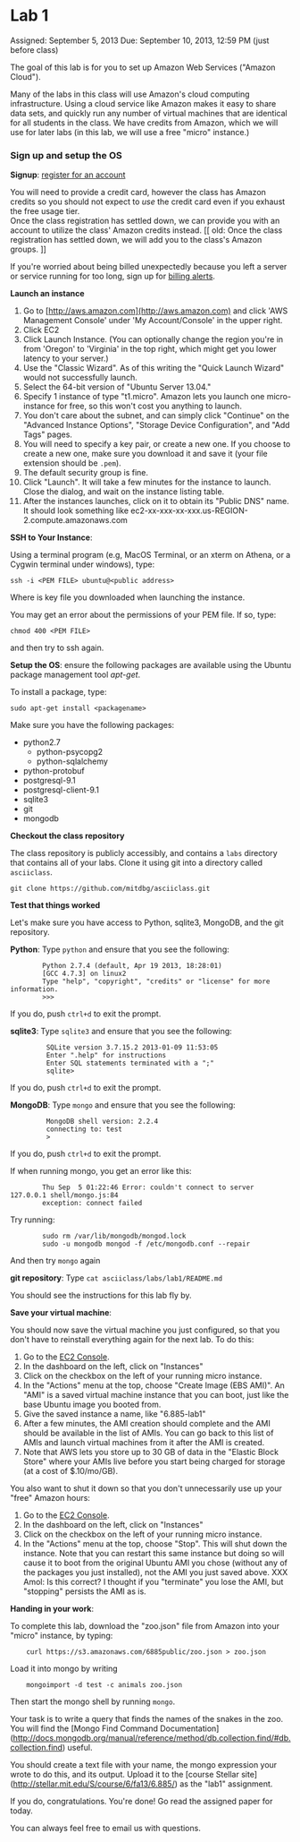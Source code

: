# Lab 1

Assigned: September 5, 2013
Due: September 10, 2013, 12:59 PM (just before class)

The goal of this lab is for you to set up Amazon Web Services ("Amazon
Cloud").

Many of the labs in this class will use Amazon's cloud computing
infrastructure.  Using a cloud service like Amazon makes it easy to
share data sets, and quickly run any number of virtual machines that are
identical for all students in the class.  We have credits from Amazon,
which we will use for later labs (in this lab, we will use a free
"micro" instance.)

### Sign up and setup the OS

**Signup**: [register for an account](https://aws-portal.amazon.com/gp/aws/developer/registration/index.html)

You will need to provide a credit card, however the class has Amazon credits so
you should not expect to _use_ the credit card even if you exhaust the free usage tier.  
Once the class registration has settled down, we can provide you with an account to utilize the class' Amazon credits instead. 
[[ old: Once the class registration has settled down, we will add you to the class's Amazon groups. ]]

If you're worried about being billed unexpectedly because you left a server or service running for too long, sign up for [billing alerts](https://portal.aws.amazon.com/gp/aws/developer/account?ie=UTF8&action=billing-alerts&sc_icampaign=welcome_email_2&sc_icontent=billing_alerts_link&sc_iplace=welcome_email_2&sc_idetail=aws_resources).

**Launch an instance**

1. Go to [http://aws.amazon.com](http://aws.amazon.com) and click 'AWS Management Console' under 'My Account/Console' 
in the upper right.  
1. Click EC2
1. Click Launch Instance.  (You can optionally change the region you're in from 'Oregon' to 'Virginia' in the top right, which might get you lower latency to your server.)
1. Use the "Classic Wizard". As of this writing the "Quick Launch Wizard" would not successfully launch.
1. Select the 64-bit version of "Ubuntu Server 13.04."
1. Specify 1 instance of type "t1.micro". Amazon lets you launch one micro-instance for free, so this won't cost you anything to launch.  
1. You don't care about the subnet, and can simply click "Continue" on the "Advanced Instance Options", "Storage Device Configuration", and "Add Tags" pages.
1. You will need to specify a key pair, or create a new one.  If you choose to create a new one, make sure you download it and save it (your file extension should be `.pem`).
1. The default security group is fine.
1. Click "Launch".  It will take a few minutes for the instance to launch.  Close the dialog, and wait on the instance listing table.
1. After the instances launches, click on it to obtain its "Public DNS" name.  It should look something like ec2-xx-xxx-xx-xxx.us-REGION-2.compute.amazonaws.com

**SSH to Your Instance**: 

Using a terminal program (e.g, MacOS Terminal, or an xterm on Athena, or a Cygwin terminal under windows), type:

    ssh -i <PEM FILE> ubuntu@<public address>

Where <PEM FILE> is key file you downloaded when launching the instance.

You may get an error about the permissions of your PEM file.  If so, type:

    chmod 400 <PEM FILE>

and then try to ssh again.

**Setup the OS**: ensure the following packages are available using the Ubuntu package management tool _apt-get_.  

To install a package, type:

    sudo apt-get install <packagename>

Make sure you have the following packages:

* python2.7
  * python-psycopg2
  * python-sqlalchemy
* python-protobuf
* postgresql-9.1
* postgresql-client-9.1
* sqlite3
* git
* mongodb



**Checkout the class repository**

The class repository is publicly accessibly, and contains a `labs`
directory that contains all of your labs.  Clone it using git into a
directory called `asciiclass`.

    git clone https://github.com/mitdbg/asciiclass.git

**Test that things worked**

Let's make sure you have access to Python, sqlite3, MongoDB, and the git repository.

**Python**: Type `python` and ensure that you see the following:

            Python 2.7.4 (default, Apr 19 2013, 18:28:01) 
            [GCC 4.7.3] on linux2
            Type "help", "copyright", "credits" or "license" for more information.
            >>> 

If you do, push `ctrl+d` to exit the prompt.

**sqlite3**: Type `sqlite3` and ensure that you see the following:

             SQLite version 3.7.15.2 2013-01-09 11:53:05
             Enter ".help" for instructions
             Enter SQL statements terminated with a ";"
             sqlite>

If you do, push `ctrl+d` to exit the prompt.

**MongoDB**: Type `mongo` and ensure that you see the following:

             MongoDB shell version: 2.2.4
             connecting to: test
             > 

If you do, push `ctrl+d` to exit the prompt.

If when  running mongo, you get an error like this:

            Thu Sep  5 01:22:46 Error: couldn't connect to server 127.0.0.1 shell/mongo.js:84
            exception: connect failed

Try running:

            sudo rm /var/lib/mongodb/mongod.lock
            sudo -u mongodb mongod -f /etc/mongodb.conf --repair

And then try `mongo` again

**git repository**: Type `cat asciiclass/labs/lab1/README.md`

You should see the instructions for this lab fly by.

**Save your virtual machine**: 

You should now save the virtual machine you just configured, so that you don't have to reinstall everything again for the next lab.   To do this:

1. Go to the [EC2 Console](https://console.aws.amazon.com/ec2/v2/home?region=us-west-2).
1. In the dashboard on the left, click on "Instances"
1. Click on the checkbox on the left of your running micro instance.
1. In the "Actions" menu at the top, choose "Create Image (EBS AMI)".  An "AMI" is a saved virtual machine instance that you can 
   boot, just like the base Ubuntu image you booted from.
1. Give the saved instance a name, like "6.885-lab1"
1. After a few minutes, the AMI creation should complete and the AMI should be available in the list of AMIs.  You can go back to this list of AMIs and launch virtual machines from it after the AMI is created.
1. Note that AWS lets you store up to 30 GB of data in the "Elastic Block Store" where your AMIs live before you start being charged for storage (at a cost of $.10/mo/GB).

You also want to shut it down so that you don't unnecessarily use up your "free" Amazon hours:

1. Go to the [EC2 Console](https://console.aws.amazon.com/ec2/v2/home?region=us-west-2).
1. In the dashboard on the left, click on "Instances"
1. Click on the checkbox on the left of your running micro instance.
1. In the "Actions" menu at the top, choose "Stop".  This will shut down the instance.  Note that you can restart this same
instance but doing so will cause it to boot from the original Ubuntu AMI you chose (without any of the packages you just installed), not the AMI you just saved above.
XXX Amol: Is this correct? I thought if you "terminate" you lose the AMI, but "stopping" persists the AMI as is.


**Handing in your work**:

To complete this lab, download the "zoo.json" file from Amazon into your "micro" instance, by typing:

        curl https://s3.amazonaws.com/6885public/zoo.json > zoo.json

Load it into mongo by writing

        mongoimport -d test -c animals zoo.json

Then start the mongo shell by running `mongo`.

Your task is to write a query that finds the names of the snakes in the zoo.  You will find the [Mongo Find Command Documentation] (http://docs.mongodb.org/manual/reference/method/db.collection.find/#db.collection.find) useful.

You should create a text file with your name, the mongo expression your wrote to do this, and its output.  Upload it to the [course Stellar site] (http://stellar.mit.edu/S/course/6/fa13/6.885/) as the "lab1" assignment.

If you do, congratulations.  You're done!  Go read the assigned paper for today.

You can always feel free to email us with questions.
